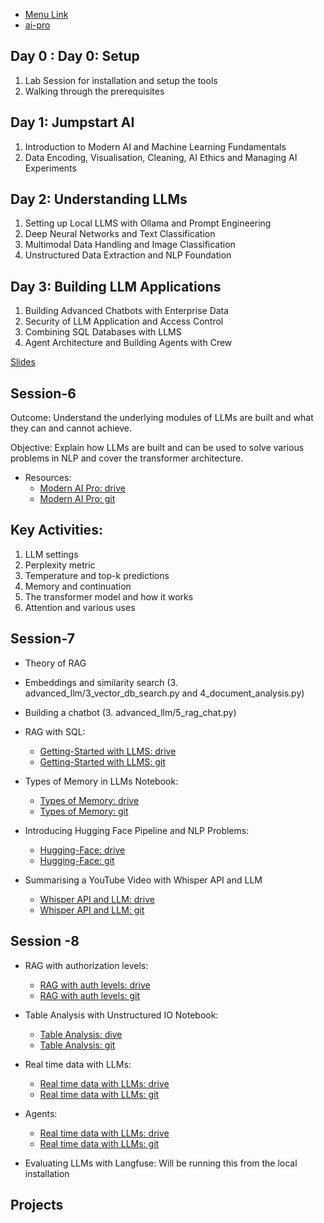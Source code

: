 

- [Menu Link](https://colab.research.google.com/drive/1cF1UfrQWcnLrqvAUC5V4BJ3ZRKGhxu-s?usp=sharing)
- [ai-pro](git@github.com:balajivis/modernaipro.git)

  

## Day 0 : Day 0: Setup
   1. Lab Session for installation and setup the tools
   2. Walking through the prerequisites 

## Day 1: Jumpstart AI
   1. Introduction to Modern AI and Machine Learning Fundamentals <br>
   2. Data Encoding, Visualisation, Cleaning, AI Ethics and Managing AI Experiments


## Day 2: Understanding LLMs
  1. Setting up Local LLMS with Ollama and Prompt Engineering
  2. Deep Neural Networks and Text Classification
  3. Multimodal Data Handling and Image Classification
  4. Unstructured Data Extraction and NLP Foundation

## Day 3: Building LLM Applications
  1. Building Advanced Chatbots with Enterprise Data
  2. Security of LLM Application and Access Control
  3. Combining SQL Databases with LLMS
  4. Agent Architecture and Building Agents with Crew

[Slides](https://drive.google.com/file/d/19UqxFiHKHoAZnwPSCDTE7E3wD6HVOWiR/view)




          
## Session-6

Outcome: Understand the underlying modules of LLMs are built and what they can and cannot achieve.

Objective: Explain how LLMs are built and can be used to solve various problems in NLP and cover the transformer architecture.

- Resources: 
    - [Modern AI Pro: drive](https://drive.google.com/file/d/19UqxFiHKHoAZnwPSCDTE7E3wD6HVOWiR/view)
    - [Modern AI Pro: git](https://github.com/nik786/kube-learn/blob/master/LLM-TRAINING/mitra-ai/docs/sessions/06/Modern_AI_Pro_Modules_7_Pro.md)

## Key Activities:
   1. LLM settings
   2.  Perplexity metric
   3. Temperature and top-k predictions
   4. Memory and continuation
   5. The transformer model and how it works
   6. Attention and various uses


## Session-7
          
  - Theory of RAG
  - Embeddings and similarity search (3. advanced_llm/3_vector_db_search.py and 4_document_analysis.py)
  - Building a chatbot (3. advanced_llm/5_rag_chat.py)
  
  - RAG with SQL: 
      - [Getting-Started with LLMS: drive](https://colab.research.google.com/drive/1patliw_XCH-3eKJVrfVcjF8nLyPy1Mb7)
      - [Getting-Started with LLMS: git](https://github.com/nik786/kube-learn/blob/master/LLM-TRAINING/mitra-ai/docs/sessions/07/getting-started.md)
 
  - Types of Memory in LLMs Notebook:
      - [Types of Memory: drive](https://github.com/nik786/kube-learn/blob/master/LLM-TRAINING/mitra-ai/docs/sessions/07/session_07_04_types_memory.md)
      - [Types of Memory: git](https://github.com/nik786/kube-learn/blob/master/LLM-TRAINING/mitra-ai/docs/sessions/07/session_07_04_types_memory.md) 
  
  - Introducing Hugging Face Pipeline and NLP Problems:
      - [Hugging-Face: drive](https://github.com/nik786/kube-learn/blob/master/LLM-TRAINING/mitra-ai/docs/sessions/07/Advanced_operations_with_HuggingFace_Models.md)
      - [Hugging-Face: git](https://github.com/nik786/kube-learn/blob/master/LLM-TRAINING/mitra-ai/docs/sessions/07/Advanced_operations_with_HuggingFace_Models.md)
  
  - Summarising a YouTube Video with Whisper API and LLM
      - [Whisper API and LLM: drive](https://github.com/nik786/kube-learn/blob/master/LLM-TRAINING/mitra-ai/docs/sessions/07/Summarize_YouTube_Modern_AI_Pro.md)
      - [Whisper API and LLM: git](https://github.com/nik786/kube-learn/blob/master/LLM-TRAINING/mitra-ai/docs/sessions/07/Summarize_YouTube_Modern_AI_Pro.md)

## Session -8
 - RAG with authorization levels:
     - [RAG with auth levels: drive](https://colab.research.google.com/drive/1FarVX93keIA35dvMHr7k6FXBu1rTpv97?usp=sharing)
     - [RAG with auth levels: git](https://github.com/nik786/kube-learn/blob/master/LLM-TRAINING/mitra-ai/docs/sessions/08/Modern%20AI%20Pro%3A%20Building%20Auth%20Levels%20on%20RAG%20Queries.md)
 - Table Analysis with Unstructured IO Notebook:
      - [Table Analysis: dive](https://colab.research.google.com/drive/1YJ5pxuESgwcc107pNVIxh7uD2SWxRPDY?usp=sharing#scrollTo=rL7bH9eVAKFO)
      - [Table Analysis: git](https://github.com/nik786/kube-learn/blob/master/LLM-TRAINING/mitra-ai/docs/sessions/08/Modern%20AI%20Pro:%20Reading%20Info%20from%20Tables.md)
 - Real time data with LLMs: 
      - [Real time data with LLMs: drive](https://colab.research.google.com/drive/1JcTGWoK-kuagE69BTChPrNdIS4ZbPnD3?usp=sharing)
      - [Real time data with LLMs: git](https://github.com/nik786/kube-learn/blob/master/LLM-TRAINING/mitra-ai/docs/sessions/08/Search_LLM.md)
 - Agents:
    -  [Real time data with LLMs: drive](https://colab.research.google.com/drive/1ACt6TPg8SdhtXD1xOQNpIWS4RjrIQKfW)
    -  [Real time data with LLMs: git](https://colab.research.google.com/drive/1JcTGWoK-kuagE69BTChPrNdIS4ZbPnD3?usp=sharing)
 
 - Evaluating LLMs with Langfuse: Will be running this from the local installation



Projects
----------

